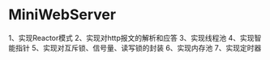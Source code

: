 # MiniWebServer
1、实现Reactor模式
2、实现对http报文的解析和应答
3、实现线程池
4、实现智能指针
5、实现对互斥锁、信号量、读写锁的封装
6、实现内存池
7、实现定时器